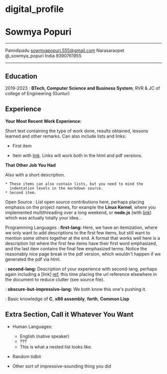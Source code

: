 # digital_profile
Sowmya Popuri
============

-------------------     ----------------------------
Pamidipadu                       sowmyapopuri.555@gmail.com
Narasaraopet                          @_sowmya_popuri
India                           9390761955
-------------------     ----------------------------

Education
---------
2019-2023
:   **BTech, Computer Science and Business System**; RVR & JC of college of Engineering (Guntur)

Experience
----------

**Your Most Recent Work Experience:**

Short text containing the type of work done, results obtained,
lessons learned and other remarks. Can also include lists and
links:

* First item

* Item with [link](http://www.example.com). Links will work both in
  the html and pdf versions.

**That Other Job You Had**

Also with a short description.


    * These items can also contain lists, but you need to mind the
      indentation levels in the markdown source.
    * Second item.

Open Source
:   List open source contributions here, perhaps placing emphasis on
    the project names, for example the **Linux Kernel**, where you
    implemented multithreading over a long weekend, or **node.js**
    (with [link](http://nodejs.org)) which was actually totally
    your idea...

Programming Languages
:   **first-lang:** Here, we have an itemization, where we only want
    to add descriptions to the first few items, but still want to
    mention some others together at the end. A format that works well
    here is a description list where the first few items have their
    first word emphasized, and the last item contains the final few
    emphasized terms. Notice the reasonably nice page break in the pdf
    version, which wouldn't happen if we generated the pdf via html.

:   **second-lang:** Description of your experience with second-lang,
    perhaps again including a [link] [ref], this time placing the url
    reference elsewhere in the document to reduce clutter (see source
    file). 

:   **obscure-but-impressive-lang:** We both know this one's pushing
    it.

:   Basic knowledge of **C**, **x86 assembly**, **forth**, **Common Lisp**

[ref]: https://github.com/githubuser/superlongprojectname

Extra Section, Call it Whatever You Want
----------------------------------------

* Human Languages:

     * English (native speaker)
     * ???
     * This is what a nested list looks like.

* Random tidbit

* Other sort of impressive-sounding thing you did

